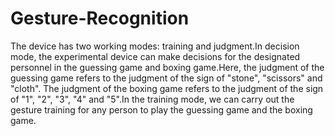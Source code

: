 # Gesture-Recognition
The device has two working modes: training and judgment.In decision mode, the experimental device can make decisions for the designated personnel in the guessing game and boxing game.Here, the judgment of the guessing game refers to the judgment of the sign of "stone", "scissors" and "cloth". The judgment of the boxing game refers to the judgment of the sign of "1", "2", "3", "4" and "5".In the training mode, we can carry out the gesture training for any person to play the guessing game and the boxing game.

